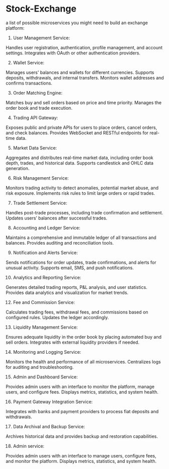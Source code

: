 # Stock-Exchange

a list of possible microservices you might need to build an exchange platform:

1. User Management Service:

Handles user registration, authentication, profile management, and account settings.
Integrates with OAuth or other authentication providers.

2. Wallet Service:

Manages users' balances and wallets for different currencies.
Supports deposits, withdrawals, and internal transfers.
Monitors wallet addresses and confirms transactions.

3. Order Matching Engine:

Matches buy and sell orders based on price and time priority.
Manages the order book and trade execution.

4. Trading API Gateway:

Exposes public and private APIs for users to place orders, cancel orders, and check balances.
Provides WebSocket and RESTful endpoints for real-time data.

5. Market Data Service:

Aggregates and distributes real-time market data, including order book depth, trades, and historical data.
Supports candlestick and OHLC data generation.

6. Risk Management Service:

Monitors trading activity to detect anomalies, potential market abuse, and risk exposure.
Implements risk rules to limit large orders or rapid trades.

7. Trade Settlement Service:

Handles post-trade processes, including trade confirmation and settlement.
Updates users’ balances after successful trades.

8. Accounting and Ledger Service:

Maintains a comprehensive and immutable ledger of all transactions and balances.
Provides auditing and reconciliation tools.

9. Notification and Alerts Service:

Sends notifications for order updates, trade confirmations, and alerts for unusual activity.
Supports email, SMS, and push notifications.

10. Analytics and Reporting Service:

Generates detailed trading reports, P&L analysis, and user statistics.
Provides data analytics and visualization for market trends.

12. Fee and Commission Service:

Calculates trading fees, withdrawal fees, and commissions based on configured rules.
Updates the ledger accordingly.

13. Liquidity Management Service:

Ensures adequate liquidity in the order book by placing automated buy and sell orders.
Integrates with external liquidity providers if needed.

14. Monitoring and Logging Service:

Monitors the health and performance of all microservices.
Centralizes logs for auditing and troubleshooting.

15. Admin and Dashboard Service:

Provides admin users with an interface to monitor the platform, manage users, and configure fees.
Displays metrics, statistics, and system health.

16. Payment Gateway Integration Service:

Integrates with banks and payment providers to process fiat deposits and withdrawals.

17. Data Archival and Backup Service:

Archives historical data and provides backup and restoration capabilities.

18. Admin service:

Provides admin users with an interface to manage users, configure fees, and monitor the platform.
Displays metrics, statistics, and system health.
